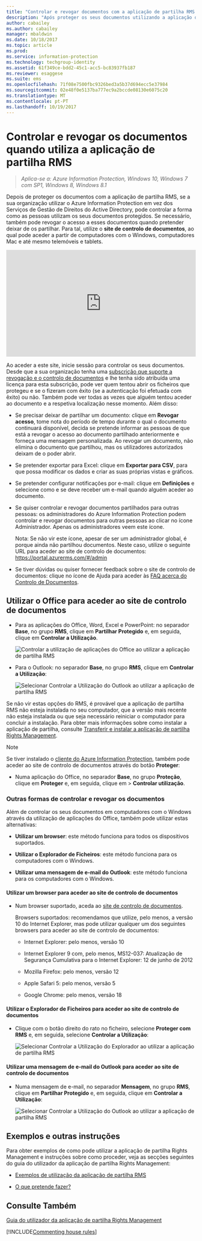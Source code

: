 ```yaml
---
title: "Controlar e revogar documentos com a aplicação de partilha RMS – AIP"
description: "Após proteger os seus documentos utilizando a aplicação de partilha RMS, pode controlar como as pessoas utilizam os seus documentos protegidos. Se necessário, também pode revogar o acesso a esses documentos quando pretender deixar de os partilhar."
author: cabailey
ms.author: cabailey
manager: mbaldwin
ms.date: 10/18/2017
ms.topic: article
ms.prod: 
ms.service: information-protection
ms.technology: techgroup-identity
ms.assetid: 61f349ce-bdd2-45c1-acc5-bc83937fb187
ms.reviewer: esaggese
ms.suite: ems
ms.openlocfilehash: 71f08e7500fbc9326bed3a5b37d694ecc5e37984
ms.sourcegitcommit: 02e48f0e5137ba777ec9a2bccde08130e6075c20
ms.translationtype: MT
ms.contentlocale: pt-PT
ms.lasthandoff: 10/19/2017
---
```

# <a name="track-and-revoke-your-documents-when-you-use-the-rms-sharing-application"></a>Controlar e revogar os documentos quando utiliza a aplicação de partilha RMS

>*Aplica-se a: Azure Information Protection, Windows 10, Windows 7 com SP1, Windows 8, Windows 8.1*

Depois de proteger os documentos com a aplicação de partilha RMS, se a sua organização utilizar o Azure Information Protection em vez dos Serviços de Gestão de Direitos do Active Directory, pode controlar a forma como as pessoas utilizam os seus documentos protegidos. Se necessário, também pode revogar o acesso a esses documentos quando pretender deixar de os partilhar. Para tal, utilize o **site de controlo de documentos**, ao qual pode aceder a partir de computadores com o Windows, computadores Mac e até mesmo telemóveis e tablets.

<div style="padding-top: 56.25%; position: relative; width: 100%;">
<iframe style="position: absolute;top: 0;left: 0;right: 0;bottom: 0;" width="100%" height="100%" src="https://channel9.msdn.com/Series/Information-Protection/Azure-RMS-Document-Tracking-and-Revocation/player" frameborder="0" allowfullscreen></iframe>
</div>

Ao aceder a este site, inicie sessão para controlar os seus documentos. Desde que a sua organização tenha uma [subscrição que suporte a revogação e o controlo de documentos](https://www.microsoft.com/cloud-platform/azure-information-protection-features) e lhe tenha sido atribuída uma licença para esta subscrição, pode ver quem tentou abrir os ficheiros que protegeu e se o fizeram com êxito (se a autenticação foi efetuada com êxito) ou não. Também pode ver todas as vezes que alguém tentou aceder ao documento e a respetiva localização nesse momento. Além disso:

-   Se precisar deixar de partilhar um documento: clique em **Revogar acesso**, tome nota do período de tempo durante o qual o documento continuará disponível, decida se pretende informar as pessoas de que está a revogar o acesso ao documento partilhado anteriormente e forneça uma mensagem personalizada. Ao revogar um documento, não elimina o documento que partilhou, mas os utilizadores autorizados deixam de o poder abrir.

-   Se pretender exportar para Excel: clique em **Exportar para CSV**, para que possa modificar os dados e criar as suas próprias vistas e gráficos.

-   Se pretender configurar notificações por e-mail: clique em **Definições** e selecione como e se deve receber um e-mail quando alguém aceder ao documento.

- Se quiser controlar e revogar documentos partilhados para outras pessoas: os administradores do Azure Information Protection podem controlar e revogar documentos para outras pessoas ao clicar no ícone Administrador. Apenas os administradores veem este ícone.
    
    Nota: Se não vir este ícone, apesar de ser um administrador global, é porque ainda não partilhou documentos. Neste caso, utilize o seguinte URL para aceder ao site de controlo de documentos: https://portal.azurerms.com/#/admin

-   Se tiver dúvidas ou quiser fornecer feedback sobre o site de controlo de documentos: clique no ícone de Ajuda para aceder às [FAQ acerca do Controlo de Documentos](http://go.microsoft.com/fwlink/?LinkId=523977).

## <a name="using-office-to-access-the-document-tracking-site"></a>Utilizar o Office para aceder ao site de controlo de documentos

-   Para as aplicações do Office, Word, Excel e PowerPoint: no separador **Base**, no grupo **RMS**, clique em **Partilhar Protegido** e, em seguida, clique em **Controlar a Utilização**.

    ![Controlar a utilização de aplicações do Office ao utilizar a aplicação de partilha RMS ](../media/ADRMS_MSRMSApp_OfficeToolbarTrackUsage.png)

-   Para o Outlook: no separador **Base**, no grupo **RMS**, clique em **Controlar a Utilização**:

    ![Selecionar Controlar a Utilização do Outlook ao utilizar a aplicação de partilha RMS ](../media/ADRMS_MSRMSApp_OutlookTrackUsage.png)

Se não vir estas opções do RMS, é provável que a aplicação de partilha RMS não esteja instalada no seu computador, que a versão mais recente não esteja instalada ou que seja necessário reiniciar o computador para concluir a instalação. Para obter mais informações sobre como instalar a aplicação de partilha, consulte [Transferir e instalar a aplicação de partilha Rights Management](install-sharing-app.md).

> [!NOTE] 
> Se tiver instalado o [cliente do Azure Information Protection](../rms-client/info-protect-client.md), também pode aceder ao site de controlo de documentos através do botão **Proteger**: 
> 
> - Numa aplicação do Office, no separador **Base**, no grupo **Proteção**, clique em **Proteger** e, em seguida, clique em  > **Controlar utilização**. 

### <a name="other-ways-to-track-and-revoke-your-documents"></a>Outras formas de controlar e revogar os documentos
Além de controlar os seus documentos em computadores com o Windows através da utilização de aplicações do Office, também pode utilizar estas alternativas:

-   **Utilizar um browser**: este método funciona para todos os dispositivos suportados.

-   **Utilizar o Explorador de Ficheiros**: este método funciona para os computadores com o Windows.

-   **Utilizar uma mensagem de e-mail do Outlook**: este método funciona para os computadores com o Windows.

#### <a name="using-a-web-browser-to-access-the-doc-tracking-site"></a>Utilizar um browser para aceder ao site de controlo de documentos

-   Num browser suportado, aceda ao [site de controlo de documentos](http://go.microsoft.com/fwlink/?LinkId=529562).

    Browsers suportados: recomendamos que utilize, pelo menos, a versão 10 do Internet Explorer, mas pode utilizar qualquer um dos seguintes browsers para aceder ao site de controlo de documentos:

    -   Internet Explorer: pelo menos, versão 10

    -   Internet Explorer 9 com, pelo menos, MS12-037: Atualização de Segurança Cumulativa para o Internet Explorer: 12 de junho de 2012

    -   Mozilla Firefox: pelo menos, versão 12

    -   Apple Safari 5: pelo menos, versão 5

    -   Google Chrome: pelo menos, versão 18

#### <a name="using-file-explorer-to-access-the-doc-tracking-site"></a>Utilizar o Explorador de Ficheiros para aceder ao site de controlo de documentos

-   Clique com o botão direito do rato no ficheiro, selecione **Proteger com RMS** e, em seguida, selecione **Controlar a Utilização**:

    ![Selecionar Controlar a Utilização do Explorador ao utilizar a aplicação de partilha RMS](../media/ADRMS_MSRMSApp_ExplorerTrackUsage.png)

#### <a name="using-an-outlook-email-message-to-access-the-doc-tracking-site"></a>Utilizar uma mensagem de e-mail do Outlook para aceder ao site de controlo de documentos

-   Numa mensagem de e-mail, no separador **Mensagem**, no grupo **RMS**, clique em **Partilhar Protegido** e, em seguida, clique em **Controlar a Utilização**:

    ![Selecionar Controlar a Utilização do Outlook ao utilizar a aplicação de partilha RMS](../media/ADRMS_MSRMSApp_OutlookMessageTrackUsage.png)

## <a name="examples-and-other-instructions"></a>Exemplos e outras instruções
Para obter exemplos de como pode utilizar a aplicação de partilha Rights Management e instruções sobre como proceder, veja as secções seguintes do guia do utilizador da aplicação de partilha Rights Management:

-   [Exemplos de utilização da aplicação de partilha RMS](sharing-app-user-guide.md#examples-for-using-the-rms-sharing-application)

-   [O que pretende fazer?](sharing-app-user-guide.md#what-do-you-want-to-do)

## <a name="see-also"></a>Consulte Também
[Guia do utilizador da aplicação de partilha Rights Management](sharing-app-user-guide.md)

[!INCLUDE[Commenting house rules](../includes/houserules.md)]